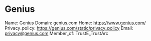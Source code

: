 
# Genius

Name: Genius
Domain: genius.com
Home: https://www.genius.com/
Privacy_policy: https://genius.com/static/privacy_policy
Email: privacy@genius.com
Member_of: TrustE_TrustArc
